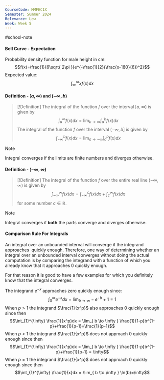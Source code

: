 ```yaml
---
CourseCode: MMFEC1X
Semester: Summer 2024
Relevance: Low
Week: Week 5
---
```

#school-note 
#### Bell Curve - Expectation
Probability density function for male height in cm:
$$f(x)=\frac{1}{6\sqrt{ 2\pi }}e^{-\frac{1}{2}(\frac{x-180}{6})^2}$$
Expected value:
$$\int_{\infty}^{\infty}xf(x)dx$$
#### Definition - $[a, \infty)$ and $(-\infty, b)$
>[!Definition]
>The integral of the function $f$ over the interval $[a, \infty)$ is given by
>$$\int_{a}^{\infty} f(x)dx = \lim_{ b \to \infty } \int_{a}^b f(x)dx$$
>The integral of the function $f$ over the interval $(-\infty, b]$ is given by
>$$\int_{-\infty}^b f(x)dx = \lim_{ a \to -\infty } \int_{a}^b f(x)dx$$

>[!Note]
>Integral converges if the limits are finite numbers and diverges otherwise.

#### Definition - $(-\infty, \infty)$
>[!Definition]
>The integral of the function $f$ over the entire real line $(-\infty, \infty)$ is given by
>$$\int_{-\infty}^{\infty} f(x) dx = \int_{-\infty}^c f(x)dx + \int_{c}^{\infty} f(x)dx$$
>for some number $c \in ℝ$.

>[!Note]
>Integral converges if **both** the parts converge and diverges otherwise.

#### Comparison Rule For Integrals
An integral over an unbounded interval will converge if the integrand approaches  quickly enough. Therefore, one way of determining whether an integral over an unbounded interval converges without doing the actual computation is by comparing the integrand with a function of which you already know that it approaches $0$ quickly enough.

For that reason it is good to have a few examples for which you definitely know that the integral converges.

The integrand $e^{-x}$ approaches zero quickly enough since:
$$\int_{0}^{\infty}e^{-x}dx = \lim_{ b \to \infty } -e^{-b}+1=1$$
When $p>1$ the integrand $\frac{1}{x^p}$ also approaches $0$ quickly enough since then
$$\int_{1}^{\infty} \frac{1}{x^p}dx = \lim_{ b \to \infty } \frac{1}{1-p}b^{1-p}+\frac{1}{p-1}=\frac{1}{p-1}$$
When $p<1$ the integrand $\frac{1}{x^p}$ does not approach $0$ quickly enough since then
$$\int_{1}^{\infty} \frac{1}{x^p}dx = \lim_{ b \to \infty } \frac{1}{1-p}b^{1-p}+\frac{1}{p-1} = \infty$$
When $p=1$ the integrand $\frac{1}{x^p}$ does not approach $0$ quickly enough since then
$$\int_{1}^{\infty} \frac{1}{x}dx = \lim_{ b \to \infty } \ln(b)=\infty$$
